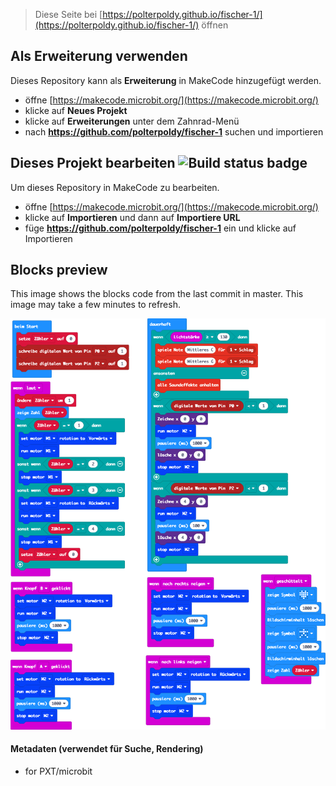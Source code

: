 
> Diese Seite bei [https://polterpoldy.github.io/fischer-1/](https://polterpoldy.github.io/fischer-1/) öffnen

## Als Erweiterung verwenden

Dieses Repository kann als **Erweiterung** in MakeCode hinzugefügt werden.

* öffne [https://makecode.microbit.org/](https://makecode.microbit.org/)
* klicke auf **Neues Projekt**
* klicke auf **Erweiterungen** unter dem Zahnrad-Menü
* nach **https://github.com/polterpoldy/fischer-1** suchen und importieren

## Dieses Projekt bearbeiten ![Build status badge](https://github.com/polterpoldy/fischer-1/workflows/MakeCode/badge.svg)

Um dieses Repository in MakeCode zu bearbeiten.

* öffne [https://makecode.microbit.org/](https://makecode.microbit.org/)
* klicke auf **Importieren** und dann auf **Importiere URL**
* füge **https://github.com/polterpoldy/fischer-1** ein und klicke auf Importieren

## Blocks preview

This image shows the blocks code from the last commit in master.
This image may take a few minutes to refresh.

![A rendered view of the blocks](https://github.com/polterpoldy/fischer-1/raw/master/.github/makecode/blocks.png)

#### Metadaten (verwendet für Suche, Rendering)

* for PXT/microbit
<script src="https://makecode.com/gh-pages-embed.js"></script><script>makeCodeRender("{{ site.makecode.home_url }}", "{{ site.github.owner_name }}/{{ site.github.repository_name }}");</script>
